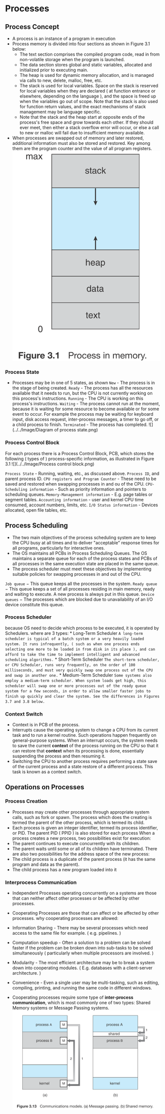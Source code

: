 # Processes 

## Process Concept
* A process is an instance of a program in execution
* Process memory is divided into four sections as shown in Figure 3.1 below:
    * The text section comprises the compiled program code, read in from non-volatile storage when the program is launched.
    * The data section stores global and static variables, allocated and initialized prior to executing main.
    * The heap is used for dynamic memory allocation, and is managed via calls to new, delete, malloc, free, etc.
    * The stack is used for local variables. Space on the stack is reserved for local variables when they are declared ( at function entrance or elsewhere, depending on the language ), and the space is freed up when the variables go out of scope. Note that the stack is also used for function return values, and the exact mechanisms of stack management may be language specific.
    * Note that the stack and the heap start at opposite ends of the process's free space and grow towards each other. If they should ever meet, then either a stack overflow error will occur, or else a call to new or malloc will fail due to insufficient memory available.
* When processes are swapped out of memory and later restored, additional information must also be stored and restored. Key among them are the program counter and the value of all program registers.
![](../../Image/Process_Memory.png)


### Process State 
* Processes may be in one of 5 states, as shown
`New` - The process is in the stage of being created.
`Ready` - The process has all the resources available that it needs to run, but the CPU is not currently working on this process's instructions.
`Running` - The CPU is working on this process's instructions.
`Waiting` - The process cannot run at the moment, because it is waiting for some resource to become available or for some event to occur. For example the process may be waiting for keyboard input, disk access request, inter-process messages, a timer to go off, or a child process to finish.
`Terminated` - The process has completed.
![](../../Image/Diagram of process state.png)


### Process Control Block 
For each process there is a Process Control Block, PCB, which stores the following ( types of ) process-specific information, as illustrated in Figure 3.1
![](../../Image/Process control block.png)

`Process State` - Running, waiting, etc., as discussed above.
`Process ID`, and parent process ID.
`CPU registers and Program Counter` - These need to be saved and restored when swapping processes in and ou of the CPU.
`CPU-Scheduling information` - Such as priority information and pointers to scheduling queues.
`Memory-Management information` - E.g. page tables or segment tables.
`Accounting information` - user and kernel CPU time consumed, account numbers, limits, etc.
`I/O Status information` - Devices allocated, open file tables, etc.


## Process Scheduling
* The two main objectives of the process scheduling system are to keep the CPU busy at all times and to deliver "acceptable" response times for all programs, particularly for interactive ones.
* The OS maintains all PCBs in Process Scheduling Queues. The OS maintains a separate queue for each of the process states and PCBs of all processes in the same execution state are placed in the same queue.
* The process scheduler must meet these objectives by implementing suitable policies for swapping processes in and out of the CPU.

`Job queue` − This queue keeps all the processes in the system.
`Ready queue` − This queue keeps a set of all processes residing in main memory, ready and waiting to execute. A new process is always put in this queue.
`Device queues` − The processes which are blocked due to unavailability of an I/O device constitute this queue.

### Process Scheduler
 because OS need to decide which process to be executed, it is operated by Schedulers. 
 where are 3 types: 
    * Long-Term Scheduler
    `A long-term scheduler is typical of a batch system or a very heavily loaded system. It runs infrequently, ( such as when one process ends selecting one more to be loaded in from disk in its place ), and can afford to take the time to implement intelligent and advanced scheduling algorithms.`
    * Short-Term Scheduler
    `The short-term scheduler, or CPU Scheduler, runs very frequently, on the order of 100 milliseconds, and must very quickly swap one process out of the CPU and swap in another one.` 
    * Medium-Term Scheduler 
    `Some systems also employ a medium-term scheduler. When system loads get high, this scheduler will swap one or more processes out of the ready queue system for a few seconds, in order to allow smaller faster jobs to finish up quickly and clear the system. See the differences in Figures 3.7 and 3.8 below.`
### Context Switch
* Context is in PCB of the process. 
*  Interrupts cause the operating system to change a CPU from its current task and to run a kernel routine. Such operations happen frequently on general-purpose systems. When an interrupt occurs, the system
  needs to save the current **context** of the process running on the CPU so that
  it can restore that **context** when its processing is done, essentially suspending the process and then resuming it.
* Switching the CPU to another process requires performing a state save of the current process and a state restore of a different process. This task is known as a context switch.

## Operations on Processes

### Process Creation 
* Processes may create other processes through appropriate system calls, such as fork or spawn. The process which does the creating is termed the parent of the other process, which is termed its child.
* Each process is given an integer identifier, termed its process identifier, or PID. The parent PID ( PPID ) is also stored for each process
When a process creates a new process, two possibilities exist for execution:
* The parent continues to execute concurrently with its children.
* The parent waits until some or all of its children have terminated.
There are also two possibilities for the address space of the new process:
* The child process is a duplicate of the parent process (it has the same program and data as the parent).
* The child process has a new program loaded into it

### Interprocess Communication
* Independent Processes operating concurrently on a systems are those that can neither affect other processes or be affected by other processes.
* Cooperating Processes are those that can affect or be affected by other processes.
why cooperating processes are allowed:
* Information Sharing - There may be several processes which need access to the same file for example. ( e.g. pipelines. )
* Computation speedup - Often a solution to a problem can be solved faster if the problem can be broken down into sub-tasks to be solved simultaneously ( particularly when multiple processors are involved. )
* Modularity - The most efficient architecture may be to break a system down into cooperating modules. ( E.g. databases with a client-server architecture. )
* Convenience - Even a single user may be multi-tasking, such as editing, compiling, printing, and running the same code in different windows.

* Cooperating processes require some type of **inter-process communication**, which is most commonly one of two types: Shared Memory systems or Message Passing systems.
![](../../Image/Communications%20models.png)




 
